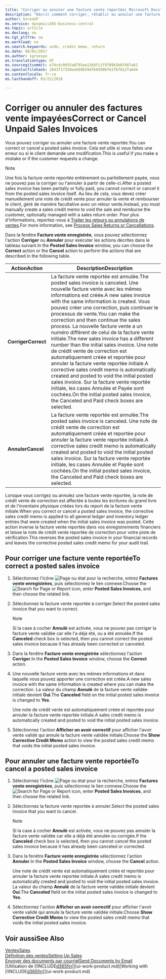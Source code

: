 ```yaml
---
title: "Corriger ou annuler une facture vente reportée| Microsoft Docs"
description: "Décrit comment corriger, rétablir ou annuler une facture vente reportée et affecter une note de crédit vente."
author: SorenGP
ms.service: dynamics365-business-central
ms.topic: article
ms.devlang: na
ms.tgt_pltfrm: na
ms.workload: na
ms.search.keywords: undo, credit memo, return
ms.date: 08/01/2017
ms.author: sgroespe
ms.translationtype: HT
ms.sourcegitcommit: e7dcdc0935a8793ae226dfc2f9709b5b8f487a62
ms.openlocfilehash: 2843f17350eeb09b594f68590bf61fbf812fa644
ms.contentlocale: fr-ca
ms.lasthandoff: 03/22/2018

---
```

# <a name="correct-or-cancel-unpaid-sales-invoices"></a><span data-ttu-id="8d344-103">Corriger ou annuler des factures vente impayées</span><span class="sxs-lookup"><span data-stu-id="8d344-103">Correct or Cancel Unpaid Sales Invoices</span></span>
<span data-ttu-id="8d344-104">Vous pouvez corriger ou annuler une facture vente reportée.</span><span class="sxs-lookup"><span data-stu-id="8d344-104">You can correct or cancel a posted sales invoice.</span></span> <span data-ttu-id="8d344-105">Cela est utile si vous faites une erreur ou si le client demande une modification.</span><span class="sxs-lookup"><span data-stu-id="8d344-105">This is useful if you make a mistake or if the customer requests a change.</span></span>

> [!NOTE]  
>   <span data-ttu-id="8d344-106">Une fois la facture vente reportée entièrement ou partiellement payée, vous ne pouvez pas la corriger ou l'annuler à partir de celle-ci.</span><span class="sxs-lookup"><span data-stu-id="8d344-106">After a posted sales invoice has been partially or fully paid, you cannot correct or cancel it from the posted sales invoice itself.</span></span> <span data-ttu-id="8d344-107">Au lieu de cela, vous devez créer manuellement une note de crédit vente pour annuler la vente et rembourser le client, géré de manière facultative avec un retour vente.</span><span class="sxs-lookup"><span data-stu-id="8d344-107">Instead, you must manually create a sales credit memo to void the sale and reimburse the customer, optionally managed with a sales return order.</span></span> <span data-ttu-id="8d344-108">Pour plus d'informations, reportez-vous à [Traiter les retours ou annulations de ventes](sales-how-process-sales-returns-cancellations.md).</span><span class="sxs-lookup"><span data-stu-id="8d344-108">For more information, see [Process Sales Returns or Cancellations](sales-how-process-sales-returns-cancellations.md).</span></span>

<span data-ttu-id="8d344-109">Dans la fenêtre **Facture vente enregistrée**, vous pouvez sélectionnez l'action **Corriger** ou **Annuler** pour exécuter les actions décrites dans le tableau suivant.</span><span class="sxs-lookup"><span data-stu-id="8d344-109">In the **Posted Sales Invoice** window, you can choose the **Correct** action or the **Cancel** action to perform the actions that are described in the following table.</span></span>

| <span data-ttu-id="8d344-110">Action</span><span class="sxs-lookup"><span data-stu-id="8d344-110">Action</span></span> | <span data-ttu-id="8d344-111">Description</span><span class="sxs-lookup"><span data-stu-id="8d344-111">Description</span></span> |
| --- | --- |
| <span data-ttu-id="8d344-112">**Corriger**</span><span class="sxs-lookup"><span data-stu-id="8d344-112">**Correct**</span></span> |<span data-ttu-id="8d344-113">La facture vente reportée est annulée.</span><span class="sxs-lookup"><span data-stu-id="8d344-113">The posted sales invoice is canceled.</span></span> <span data-ttu-id="8d344-114">Une nouvelle facture vente avec les mêmes informations est créée.</span><span class="sxs-lookup"><span data-stu-id="8d344-114">A new sales invoice with the same information is created.</span></span> <span data-ttu-id="8d344-115">Vous pouvez créer une correction, puis continuer le processus de vente.</span><span class="sxs-lookup"><span data-stu-id="8d344-115">You can make the correction and then continue the sales process.</span></span> <span data-ttu-id="8d344-116">La nouvelle facture vente a un numéro différent de celui de la facture vente initiale.</span><span class="sxs-lookup"><span data-stu-id="8d344-116">The new sales invoice has a different number than the initial sales invoice.</span></span> <span data-ttu-id="8d344-117">Une note de crédit vente de correction est automatiquement créée et reportée pour annuler la facture vente reportée initiale.</span><span class="sxs-lookup"><span data-stu-id="8d344-117">A corrective sales credit memo is automatically created and posted to void the initial posted sales invoice.</span></span> <span data-ttu-id="8d344-118">Sur la facture vente reportée initiale, les cases Annulée et Payée sont cochées.</span><span class="sxs-lookup"><span data-stu-id="8d344-118">On the initial posted sales invoice, the Canceled and Paid check boxes are selected.</span></span> |
| <span data-ttu-id="8d344-119">**Annuler**</span><span class="sxs-lookup"><span data-stu-id="8d344-119">**Cancel**</span></span> |<span data-ttu-id="8d344-120">La facture vente reportée est annulée.</span><span class="sxs-lookup"><span data-stu-id="8d344-120">The posted sales invoice is canceled.</span></span> <span data-ttu-id="8d344-121">Une note de crédit vente de correction est automatiquement créée et reportée pour annuler la facture vente reportée initiale.</span><span class="sxs-lookup"><span data-stu-id="8d344-121">A corrective sales credit memo is automatically created and posted to void the initial posted sales invoice.</span></span> <span data-ttu-id="8d344-122">Sur la facture vente reportée initiale, les cases Annulée et Payée sont cochées.</span><span class="sxs-lookup"><span data-stu-id="8d344-122">On the initial posted sales invoice, the Canceled and Paid check boxes are selected.</span></span> |

<span data-ttu-id="8d344-123">Lorsque vous corrigez ou annulez une facture vente reportée, la note de crédit vente de correction est affectée à toutes les écritures du grand livre et de l'inventaire physique créées lors du report de la facture vente initiale.</span><span class="sxs-lookup"><span data-stu-id="8d344-123">When you correct or cancel a posted sales invoice, the corrective sales credit memo is applied to all general ledger and inventory ledger entries that were created when the initial sales invoice was posted.</span></span> <span data-ttu-id="8d344-124">Cette action inverse la facture vente reportée dans vos enregistrements financiers et laisse la note de crédit vente reportée de correction pour votre piste de vérification.</span><span class="sxs-lookup"><span data-stu-id="8d344-124">This reverses the posted sales invoice in your financial records and leaves the corrective posted sales credit memo for your audit trail.</span></span>

## <a name="to-correct-a-posted-sales-invoice"></a><span data-ttu-id="8d344-125">Pour corriger une facture vente reportée</span><span class="sxs-lookup"><span data-stu-id="8d344-125">To correct a posted sales invoice</span></span>
1. <span data-ttu-id="8d344-126">Sélectionnez l'icône ![Page ou état pour la recherche](media/ui-search/search_small.png "Page ou état pour la recherche"), entrez **Factures vente enregistrées**, puis sélectionnez le lien connexe.</span><span class="sxs-lookup"><span data-stu-id="8d344-126">Choose the ![Search for Page or Report](media/ui-search/search_small.png "Search for Page or Report icon") icon, enter **Posted Sales Invoices**, and then choose the related link.</span></span>  
2. <span data-ttu-id="8d344-127">Sélectionnez la facture vente reportée à corriger.</span><span class="sxs-lookup"><span data-stu-id="8d344-127">Select the posted sales invoice that you want to correct.</span></span>

    > [!NOTE]  
    >   <span data-ttu-id="8d344-128">Si la case à cocher **Annulé** est activée, vous ne pouvez pas corriger la facture vente validée car elle l'a déjà été, ou a été annulée.</span><span class="sxs-lookup"><span data-stu-id="8d344-128">If the **Canceled** check box is selected, then you cannot correct the posted sales invoice because it has already been corrected or canceled.</span></span>
3. <span data-ttu-id="8d344-129">Dans la fenêtre **Facture vente enregistrée** sélectionnez l'action **Corriger**.</span><span class="sxs-lookup"><span data-stu-id="8d344-129">In the **Posted Sales Invoice** window, choose the **Correct** action.</span></span>  
4. <span data-ttu-id="8d344-130">Une nouvelle facture vente avec les mêmes informations et dans laquelle vous pouvez apporter une correction est créée.</span><span class="sxs-lookup"><span data-stu-id="8d344-130">A new sales invoice with the same information is created where you can make the correction.</span></span> <span data-ttu-id="8d344-131">La valeur du champ **Annulé** de la facture vente validée initiale devient **Oui**.</span><span class="sxs-lookup"><span data-stu-id="8d344-131">The **Canceled** field on the initial posted sales invoice is changed to **Yes**.</span></span>

    <span data-ttu-id="8d344-132">Une note de crédit vente est automatiquement créée et reportée pour annuler la facture vente reportée initiale.</span><span class="sxs-lookup"><span data-stu-id="8d344-132">A sales credit memo is automatically created and posted to void the initial posted sales invoice.</span></span>
5. <span data-ttu-id="8d344-133">Sélectionnez l'action **Afficher un avoir correctif** pour afficher l'avoir vente validé qui annule la facture vente validée initiale.</span><span class="sxs-lookup"><span data-stu-id="8d344-133">Choose the **Show Corrective Credit Memo** action to view the posted sales credit memo that voids the initial posted sales invoice.</span></span>

## <a name="to-cancel-a-posted-sales-invoice"></a><span data-ttu-id="8d344-134">Pour annuler une facture vente reportée</span><span class="sxs-lookup"><span data-stu-id="8d344-134">To cancel a posted sales invoice</span></span>
1. <span data-ttu-id="8d344-135">Sélectionnez l'icône ![Page ou état pour la recherche](media/ui-search/search_small.png "Page ou état pour la recherche"), entrez **Factures vente enregistrées**, puis sélectionnez le lien connexe.</span><span class="sxs-lookup"><span data-stu-id="8d344-135">Choose the ![Search for Page or Report](media/ui-search/search_small.png "Search for Page or Report icon") icon, enter **Posted Sales Invoices**, and then choose the related link.</span></span>  
2. <span data-ttu-id="8d344-136">Sélectionnez la facture vente reportée à annuler.</span><span class="sxs-lookup"><span data-stu-id="8d344-136">Select the posted sales invoice that you want to cancel.</span></span>

    > [!NOTE]  
    >   <span data-ttu-id="8d344-137">Si la case à cocher **Annulé** est activée, vous ne pouvez pas annuler la facture vente validée car elle a déjà été annulée ou corrigée.</span><span class="sxs-lookup"><span data-stu-id="8d344-137">If the **Canceled** check box is selected, then you cannot cancel the posted sales invoice because it has already been canceled or corrected.</span></span>
3. <span data-ttu-id="8d344-138">Dans la fenêtre **Facture vente enregistrée** sélectionnez l'action **Annuler**.</span><span class="sxs-lookup"><span data-stu-id="8d344-138">In the **Posted Sales Invoice** window, choose the **Cancel** action.</span></span>

    <span data-ttu-id="8d344-139">Une note de crédit vente est automatiquement créée et reportée pour annuler la facture vente reportée initiale.</span><span class="sxs-lookup"><span data-stu-id="8d344-139">A sales credit memo is automatically created and posted to void the initial posted sales invoice.</span></span> <span data-ttu-id="8d344-140">La valeur du champ **Annulé** de la facture vente validée initiale devient **Oui**.</span><span class="sxs-lookup"><span data-stu-id="8d344-140">The **Canceled** field on the initial posted sales invoice is changed to **Yes**.</span></span>
4. <span data-ttu-id="8d344-141">Sélectionnez l'action **Afficher un avoir correctif** pour afficher l'avoir vente validé qui annule la facture vente validée initiale.</span><span class="sxs-lookup"><span data-stu-id="8d344-141">Choose **Show Corrective Credit Memo** to view the posted sales credit memo that voids the initial posted sales invoice.</span></span>

## <a name="see-also"></a><span data-ttu-id="8d344-142">Voir aussi</span><span class="sxs-lookup"><span data-stu-id="8d344-142">See Also</span></span>
[<span data-ttu-id="8d344-143">Ventes</span><span class="sxs-lookup"><span data-stu-id="8d344-143">Sales</span></span>](sales-manage-sales.md)  
[<span data-ttu-id="8d344-144">Définition des ventes</span><span class="sxs-lookup"><span data-stu-id="8d344-144">Setting Up Sales</span></span>](sales-setup-sales.md)  
[<span data-ttu-id="8d344-145">Envoyer des documents par courriel</span><span class="sxs-lookup"><span data-stu-id="8d344-145">Send Documents by Email</span></span>](ui-how-send-documents-email.md)  
<span data-ttu-id="8d344-146">[Utilisation de [!INCLUDE[d365fin](includes/d365fin_md.md)]](ui-work-product.md)</span><span class="sxs-lookup"><span data-stu-id="8d344-146">[Working with [!INCLUDE[d365fin](includes/d365fin_md.md)]](ui-work-product.md)</span></span>

